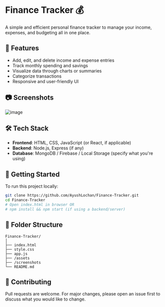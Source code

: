 # Finance Tracker 💰

A simple and efficient personal finance tracker to manage your income, expenses, and budgeting all in one place.

## 🚀 Features

- Add, edit, and delete income and expense entries
- Track monthly spending and savings
- Visualize data through charts or summaries
- Categorize transactions
- Responsive and user-friendly UI

## 📷 Screenshots

![image](https://github.com/user-attachments/assets/e747b757-e67b-406d-ae85-3992afe36e42)


## 🛠️ Tech Stack

- **Frontend**: HTML, CSS, JavaScript (or React, if applicable)
- **Backend**: Node.js, Express (if any)
- **Database**: MongoDB / Firebase / Local Storage (specify what you're using)

## 🏁 Getting Started

To run this project locally:

```bash
git clone https://github.com/AyushLochan/Finance-Tracker.git
cd Finance-Tracker
# Open index.html in browser OR
# npm install && npm start (if using a backend/server)
````

## 📂 Folder Structure

```
Finance-Tracker/
│
├── index.html
├── style.css
├── app.js
├── /assets
├── /screenshots
└── README.md
```

## 🙌 Contributing

Pull requests are welcome. For major changes, please open an issue first to discuss what you would like to change.
